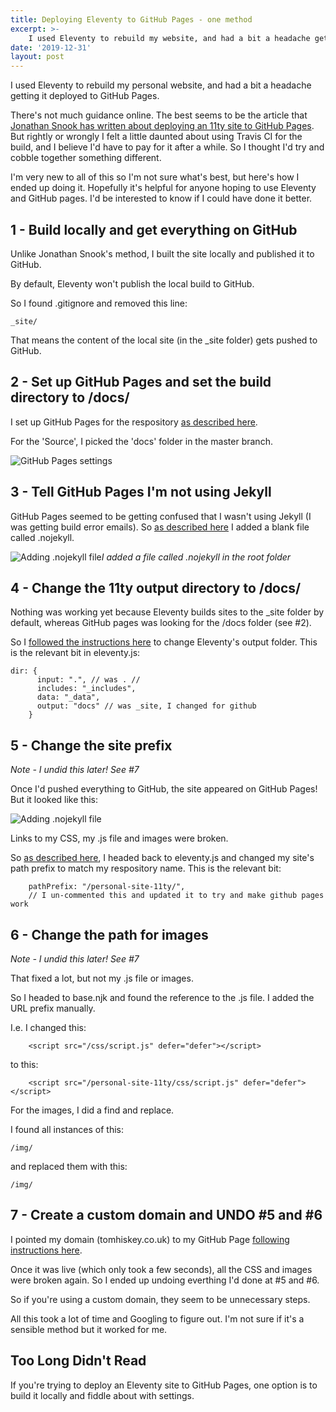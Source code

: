 ```yaml
---
title: Deploying Eleventy to GitHub Pages - one method
excerpt: >- 
    I used Eleventy to rebuild my website, and had a bit a headache getting it deployed...
date: '2019-12-31'
layout: post
---
```


I used Eleventy to rebuild my personal website, and had a bit a headache getting it deployed to GitHub Pages. 

There's not much guidance online. The best seems to be the article that [Jonathan Snook has written about deploying an 11ty site to GitHub Pages](https://snook.ca/archives/servers/deploying-11ty-to-gh-pages). But rightly or wrongly I felt a little daunted about using Travis CI for the build, and I believe I'd have to pay for it after a while. So I thought I'd try and cobble together something different.

I'm very new to all of this so I'm not sure what's best, but here's how I ended up doing it. Hopefully it's helpful for anyone hoping to use Eleventy and GitHub pages. I'd be interested to know if I could have done it better.

## 1 - Build locally and get everything on GitHub

Unlike Jonathan Snook's method, I built the site locally and published it to GitHub.

By default, Eleventy won't publish the local build to GitHub.

So I found .gitignore and removed this line:

```
_site/
```

That means the content of the local site (in the _site folder) gets pushed to GitHub.

## 2 - Set up GitHub Pages and set the build directory to /docs/

I set up GitHub Pages for the respository [as described here](https://guides.github.com/features/pages/).

For the 'Source', I picked the 'docs' folder in the master branch.

![GitHub Pages settings](/img/github-pages-settings.png)

## 3 - Tell GitHub Pages I'm not using Jekyll 

GitHub Pages seemed to be getting confused that I wasn't using Jekyll (I was getting build error emails). So [as described here](https://help.github.com/en/github/working-with-github-pages/about-github-pages#static-site-generators) I added a blank file called .nojekyll. 

![Adding .nojekyll file](/img/nojekyll.png)<em>I added a file called .nojekyll in the root folder</em>

## 4 - Change the 11ty output directory to /docs/

Nothing was working yet because Eleventy builds sites to the _site folder by default, whereas GitHub pages was looking for the /docs folder (see #2).

So I [followed the instructions here](https://v0-7-1.11ty.dev/docs/config/#output-directory) to change Eleventy's output folder. This is the relevant bit in eleventy.js:

```
dir: {
      input: ".", // was . //
      includes: "_includes",
      data: "_data",
      output: "docs" // was _site, I changed for github
    }
```

## 5 - Change the site prefix

<Em>Note - I undid this later! See #7 </em>

Once I'd pushed everything to GitHub, the site appeared on GitHub Pages! But it looked like this:

![Adding .nojekyll file](/img/eleventy-github-pages-site-prefix.png)

Links to my CSS, my .js file and images were broken. 

So [as described here](https://v0-7-1.11ty.dev/docs/config/#deploy-to-a-subdirectory-with-a-path-prefix), I headed back to eleventy.js and changed my site's path prefix to match my respository name. This is the relevant bit:

```
    pathPrefix: "/personal-site-11ty/",  
    // I un-commented this and updated it to try and make github pages work
```

## 6 - Change the path for images

<Em>Note - I undid this later! See #7 </em>

That fixed a lot, but not my .js file or images. 

So I headed to base.njk and found the reference to the .js file. I added the URL prefix manually.

I.e. I changed this:
```
    <script src="/css/script.js" defer="defer"></script>
```
to this:
```
    <script src="/personal-site-11ty/css/script.js" defer="defer"></script>
```

For the images, I did a find and replace.

I found all instances of this:
```
/img/
```

and replaced them with this:
```
/img/
```

## 7 - Create a custom domain and UNDO #5 and #6

I pointed my domain (tomhiskey.co.uk) to my GitHub Page [following instructions here](https://help.github.com/en/github/working-with-github-pages/configuring-a-custom-domain-for-your-github-pages-site). 

Once it was live (which only took a few seconds), all the CSS and images were broken again. So I ended up undoing everthing I'd done at #5 and #6.

So if you're using a custom domain, they seem to be unnecessary steps. 

All this took a lot of time and Googling to figure out. I'm not sure if it's a sensible method but it worked for me. 

## Too Long Didn't Read

If you're trying to deploy an Eleventy site to GitHub Pages, one option is to build it locally and fiddle about with settings.



